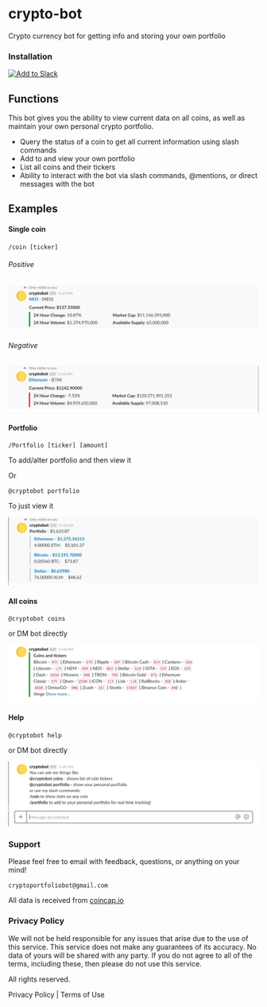 # crypto-bot
Crypto currency bot for getting info and storing your own portfolio

### Installation

<a href="https://slack.com/oauth/authorize?client_id=96216496371.297528272727&scope=commands,bot"><img alt="Add to Slack" height="40" width="139" src="https://platform.slack-edge.com/img/add_to_slack.png" srcset="https://platform.slack-edge.com/img/add_to_slack.png 1x, https://platform.slack-edge.com/img/add_to_slack@2x.png 2x" /></a>

## Functions

This bot gives you the ability to view current data on all coins, as well as maintain your own personal crypto portfolio.

 - Query the status of a coin to get all current information using slash commands
 - Add to and view your own portfolio
 - List all coins and their tickers
 - Ability to interact with the bot via slash commands, @mentions, or direct messages with the bot
 
 
## Examples
 
#### Single coin
 ```
/coin [ticker]
 ```

###### Positive
![Alt text](screenshots/Single-coin-positive.png "Single Coin Positive")

###### Negative
![Alt text](screenshots/Single-coin-negative.png "Single Coin Negative")

#### Portfolio
 ```
/Portfolio [ticker] [amount]
 ``` 
 
 To add/alter portfolio and then view it
 
 Or
 
 ```
@cryptobot portfolio
 ``` 
 
 To just view it
 
![Alt text](screenshots/Portfolio.png "Portfolio")

#### All coins
 ```
@cryptobot coins
 ``` 
 
 or DM bot directly
 
![Alt text](screenshots/List-all-coins.png "All Coins")

#### Help
 ```
@cryptobot help
 ``` 
 
 or DM bot directly
 
![Alt text](screenshots/Help-menu.png "Help Menu")

### Support

Please feel free to email with feedback, questions, or anything on your mind!

```
cryptoportfoliobot@gmail.com
```

All data is received from <a href="http://www.coincap.io">coincap.io</a>


### Privacy Policy

We will not be held responsible for any issues that arise due to the use of this service. This service does not make any guarantees of its accuracy. No data of yours will be shared with any party. If you do not agree to all of the terms, including these, then please do not use this service.

All rights reserved.

Privacy Policy | Terms of Use
